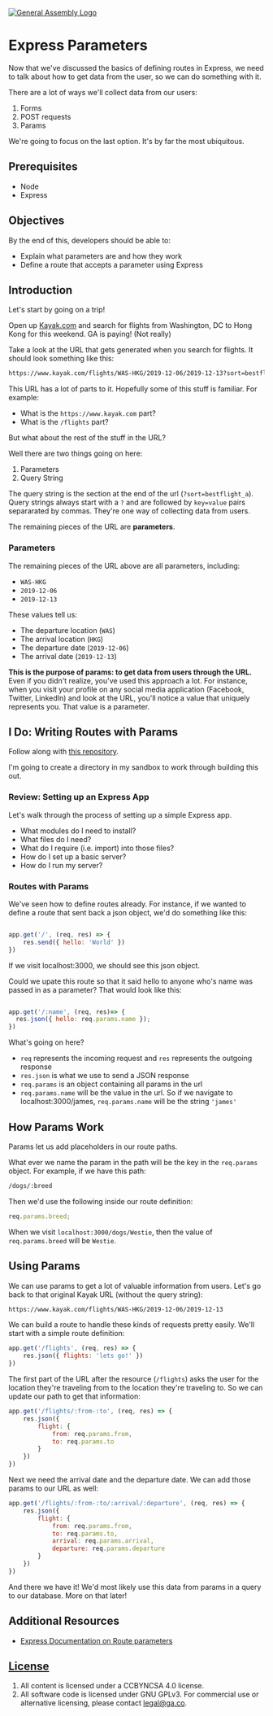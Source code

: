 [![General Assembly Logo](https://camo.githubusercontent.com/1a91b05b8f4d44b5bbfb83abac2b0996d8e26c92/687474703a2f2f692e696d6775722e636f6d2f6b6538555354712e706e67)](https://generalassemb.ly/education/web-development-immersive)

# Express Parameters

Now that we've discussed the basics of defining routes in Express, we need to
talk about how to get data from the user, so we can do something with it.

There are a lot of ways we'll collect data from our users:

1. Forms
1. POST requests
1. Params

We're going to focus on the last option. It's by far the most ubiquitous.

## Prerequisites

- Node
- Express

## Objectives

By the end of this, developers should be able to:

- Explain what parameters are and how they work
- Define a route that accepts a parameter using Express

## Introduction

Let's start by going on a trip!

Open up [Kayak.com](https://www.kayak.com/) and search for flights from
Washington, DC to Hong Kong for this weekend. GA is paying! (Not really)

Take a look at the URL that gets generated when you search for flights. It
should look something like this:

```txt
https://www.kayak.com/flights/WAS-HKG/2019-12-06/2019-12-13?sort=bestflight_a
```

This URL has a lot of parts to it. Hopefully some of this stuff is familiar. For
example:

- What is the `https://www.kayak.com` part?
- What is the `/flights` part?

But what about the rest of the stuff in the URL?

Well there are two things going on here:

1. Parameters
1. Query String

The query string is the section at the end of the url (`?sort=bestflight_a`).
Query strings always start with a `?` and are followed by `key=value` pairs
separarated by commas. They're one way of collecting data from users.

The remaining pieces of the URL are **parameters**.

### Parameters

The remaining pieces of the URL above are all parameters, including:

- `WAS-HKG`
- `2019-12-06`
- `2019-12-13`

These values tell us:

- The departure location (`WAS`)
- The arrival location (`HKG`)
- The departure date (`2019-12-06`)
- The arrival date (`2019-12-13`)

**This is the purpose of params: to get data from users through the URL.** Even
if you didn't realize, you've used this approach a lot. For instance, when you
visit your profile on any social media application (Facebook, Twitter, LinkedIn)
and look at the URL, you'll notice a value that uniquely represents you. That
value is a parameter.

## I Do: Writing Routes with Params

Follow along with [this repository](https://git.generalassemb.ly/dc-wdi-node-express/express-params-exercise).

I'm going to create a directory in my sandbox to work through building this out.

### Review: Setting up an Express App

Let's walk through the process of setting up a simple Express app.

- What modules do I need to install?
- What files do I need?
- What do I require (i.e. import) into those files?
- How do I set up a basic server?
- How do I run my server?

### Routes with Params

We've seen how to define routes already. For instance, if we wanted to define a
route that sent back a json object, we'd do something like this:

```js

app.get('/', (req, res) => {
    res.send({ hello: 'World' })
})
```

If we visit localhost:3000, we should see this json object.

Could we upate this route so that it said hello to anyone who's name was passed
in as a parameter? That would look like this:

```js

app.get('/:name', (req, res)=> {
  res.json({ hello: req.params.name });
})
```

What's going on here?

- `req` represents the incoming request and `res` represents the outgoing
  response
- `res.json` is what we use to send a JSON response
- `req.params` is an object containing all params in the url
- `req.params.name` will be the value in the url. So if we navigate to
  localhost:3000/james, `req.params.name` will be the string `'james'`

## How Params Work

Params let us add placeholders in our route paths.

What ever we name the param in the path will be the key in the `req.params`
object. For example, if we have this path:

```txt
/dogs/:breed
```

Then we'd use the following inside our route definition:

```js
req.params.breed;
```

When we visit `localhost:3000/dogs/Westie`, then the value of `req.params.breed`
will be `Westie`.

## Using Params

We can use params to get a lot of valuable information from users. Let's go back
to that original Kayak URL (without the query string):

```txt
https://www.kayak.com/flights/WAS-HKG/2019-12-06/2019-12-13
```

We can build a route to handle these kinds of requests pretty easily. We'll
start with a simple route definition:

```js
app.get('/flights', (req, res) => {
    res.json({ flights: 'lets go!' })
})
```

The first part of the URL after the resource (`/flights`) asks the user for the
location they're traveling from to the location they're traveling to. So we can
update our path to get that information:

```js
app.get('/flights/:from-:to', (req, res) => {
    res.json({
        flight: {
            from: req.params.from,
            to: req.params.to
        }
    })
})
```

Next we need the arrival date and the departure date. We can add those params to
our URL as well:

```js
app.get('/flights/:from-:to/:arrival/:departure', (req, res) => {
    res.json({
        flight: {
            from: req.params.from,
            to: req.params.to,
            arrival: req.params.arrival,
            departure: req.params.departure
        }
    })
})
```

And there we have it! We'd most likely use this data from params in a query to
our database. More on that later!

## Additional Resources

- [Express Documentation on Route parameters](https://expressjs.com/en/guide/routing.html#route-parameters)

## [License](LICENSE)

1. All content is licensed under a CC­BY­NC­SA 4.0 license.
1. All software code is licensed under GNU GPLv3. For commercial use or
   alternative licensing, please contact legal@ga.co.
